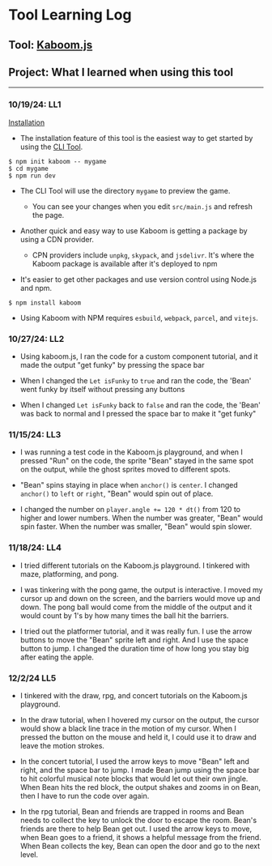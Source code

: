 # Tool Learning Log

## Tool: **[Kaboom.js](https://kaboomjs.com/)**

## Project: **What I learned when using this tool**

---

### 10/19/24: LL1

[Installation](https://kaboomjs.com/doc/setup)

* The installation feature of this tool is the easiest way to get started by using the [CLI Tool](https://www.npmjs.com/package/create-kaboom).

```JS
$ npm init kaboom -- mygame
$ cd mygame
$ npm run dev
```

* The CLI Tool will use the directory `mygame` to preview the game.

    * You can see your changes when you edit `src/main.js` and refresh the page.

* Another quick and easy way to use Kaboom is getting a package by using a CDN provider.

    * CPN providers include `unpkg`, `skypack`, and `jsdelivr`. It's where the Kaboom package is available after it's deployed to npm

* It's easier to get other packages and use version control using Node.js and npm.

```JS
$ npm install kaboom
```

* Using Kaboom with NPM requires `esbuild`, `webpack`, `parcel`, and `vitejs`.

### 10/27/24: LL2

* Using kaboom.js, I ran the code for a custom component tutorial, and it made the output "get funky" by pressing the space bar

* When I changed the `Let isFunky` to `true` and ran the code, the 'Bean' went funky by itself without pressing any buttons

* When I changed `Let isFunky` back to `false` and ran the code, the 'Bean' was back to normal and I pressed the space bar to make it "get funky"

### 11/15/24: LL3

* I was running a test code in the Kaboom.js playground, and when I pressed "Run" on the code, the sprite "Bean" stayed in the same spot on the output, while the ghost sprites moved to different spots.

* "Bean" spins staying in place  when `anchor()` is `center`. I changed `anchor()` to `left` or `right`, "Bean" would spin out of place.

* I changed the number on `player.angle += 120 * dt()` from 120 to higher  and lower numbers. When the number was greater, "Bean" would spin faster. When the number was smaller, "Bean" would spin slower.

### 11/18/24: LL4

* I tried different tutorials on the Kaboom.js playground. I tinkered with maze, platforming, and pong.

* I was tinkering with the pong game, the output is interactive. I moved my cursor up and down on the screen, and the barriers would move up and down. The pong ball would come from the middle of the output and it would count by 1's by how many times the ball hit the barriers.

* I tried out the platformer tutorial, and it was really fun. I use the arrow buttons to move the "Bean" sprite left and right. And I use the space button to jump. I changed the duration time of how long you stay big after eating the apple.

### 12/2/24 LL5

* I tinkered with the draw, rpg, and concert tutorials on the Kaboom.js playground.

* In the draw tutorial, when I hovered my cursor on the output, the cursor would show a black line trace in the motion of my cursor. When I pressed the button on the mouse and held it, I could use it to draw and leave the motion strokes.

* In the concert tutorial, I used the arrow keys to move "Bean" left and right, and the space bar to jump. I made Bean jump using the space bar to hit colorful musical note blocks that would let out their own jingle. When Bean hits the red block, the output shakes and zooms in on Bean, then I have to run the code over again.

* In the rpg tutorial, Bean and friends are trapped in rooms and Bean needs to collect the key to unlock the door to escape the room. Bean's friends are there to help Bean get out. I used the arrow keys to move, when Bean goes to a friend, it shows a helpful message from the friend. When Bean collects the key, Bean can open the door and go to the next level.

<!--
* Links you used today (websites, videos, etc)
* Things you tried, progress you made, etc
* Challenges, a-ha moments, etc
* Questions you still have
* What you're going to try next
-->
